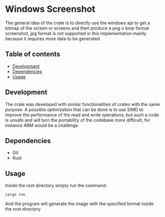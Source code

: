 # Windows Screenshot

  The general idea of the crate is to directly use the windows api to get a bitmap of the screen or screens
  and then produce a png o bmp format screenshot, jpg format is not supported in this implementation mainly because it requires more data to be generated.

## Table of contents
- [Development](#development)
- [Dependencies](#dependencies)
- [Usage](#usage)

## Development
  The crate was developed with similar functionalities of crates with the same purpose.
  A possible optimization that can be done is to use SIMD to improve the performance of the read and write operations, but such a code is unsafe 
  and will turn the portability of the codebase more difficult, for instance ARM would be a challenge.
  
## Dependencies 

  - Git
  - Rust

## Usage 

  Inside the root directory simply run the command:
  ```
  cargo run 
  ```
  And the program will generate the image with the specified format inside the root directory
